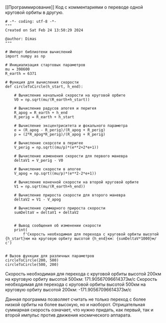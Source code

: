 [[Программирование]]
Код с комментариями о переводе одной круговой орбиты в другую.
```
# -*- coding: utf-8 -*-
"""
Created on Sat Feb 24 13:50:29 2024

@author: Dimas
"""

# Импорт библиотеки вычислений
import numpy as np

# Инициализация стартовых параметров
mu = 398600
R_earth = 6371

# Функция для вычисления скорости
def circleToCircle(h_start, h_end):

    # Вычисление начальной скорости на круговой орбите
    V0 = np.sqrt(mu/(R_earth+h_start))

    # Вычисление радусов апогея и перигея
    R_apog = R_earth + h_end
    R_perig = R_earth + h_start

    # Вычисление эксцентриситета и фокального параметра
    e = (R_apog - R_perig)/(R_apog + R_perig)
    p = (2*R_apog*R_perig)/(R_apog + R_perig)

    # Вычисление скорсоти в перигее
    V_perig = np.sqrt((mu/p)*(e**2+2*e+1))

    # Вычисление изменения скорости для первого маневра
    deltaV1 = V_perig - V0
    
    # Вычисление скорости в апогее
    V_apog = np.sqrt((mu/p)*(e**2-2*e+1))
    
    # Вычисление конечной скорости на второй круговой орбите
    V1 = np.sqrt(mu/(R_earth+h_end))
    
    # Вычисление прироста скорости для второго маневра
    deltaV2 = V1 - V_apog
    
    # Вычисление суммарного прироста скорости
    sumDeltaV = deltaV1 + deltaV2
    

    # Вывод сообщения об изменении скорости
    print(
        f'Скорость необходимая для перехода с круговой орбиты высотой {h_start}км на круговую орбиту высотой {h_end}км: {sumDeltaV*1000}м/с')


# Вызов функции для различных параметров
circleToCircle(200, 500)
circleToCircle(500, 200)
```
Скорость необходимая для перехода с круговой орбиты высотой 200км на круговую орбиту высотой 500км: 171.90567096614373м/с
Скорость необходимая для перехода с круговой орбиты высотой 500км на круговую орбиту высотой 200км: -171.90567096614373м/с

Данная программа позволяет считать не только переход с более низкой орбиты на более высокую, но и наоборот.  Отрицательная суммарная скорость означает, что нужно придать, как первый, так и второй импульс против движения космического аппарата.